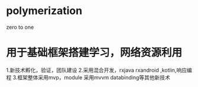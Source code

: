 # polymerization
zero to  one


# 用于基础框架搭建学习，网络资源利用
1.新技术孵化，验证，团队建设
2.采用混合开发，rxjava rxandroid ,kotlin,响应编程
3.框架整体采用mvp，module 采用mvvm databinding等其他新技术

